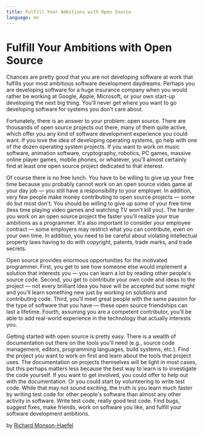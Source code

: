 ```yaml
---
title: Fulfill Your Ambitions with Open Source
language: en
---
```


# Fulfill Your Ambitions with Open Source

Chances are pretty good that you are not developing software at work that fulfills your most ambitious software development daydreams. Perhaps you are developing software for a huge insurance company when you would rather be working at Google, Apple, Microsoft, or your own start-up developing the next big thing. You'll never get where you want to go developing software for systems you don't care about.

Fortunately, there is an answer to your problem: open source. There are thousands of open source projects out there, many of them quite active, which offer you any kind of software development experience you could want. If you love the idea of developing operating systems, go help with one of the dozen operating system projects. If you want to work on music software, animation software, cryptography, robotics, PC games, massive online player games, mobile phones, or whatever, you'll almost certainly find at least one open source project dedicated to that interest.

Of course there is no free lunch. You have to be willing to give up your free time because you probably cannot work on an open source video game at your day job — you still have a responsibility to your employer. In addition, very few people make money contributing to open source projects — some do but most don't. You should be willing to give up some of your free time (less time playing video games and watching TV won't kill you). The harder you work on an open source project the faster you'll realize your true ambitions as a programmer. It's also important to consider your employee contract — some employers may restrict what you can contribute, even on your own time. In addition, you need to be careful about violating intellectual property laws having to do with copyright, patents, trade marks, and trade secrets.

Open source provides enormous opportunities for the motivated programmer. First, you get to see how someone else would implement a solution that interests you — you can learn a lot by reading other people's source code. Second, you get to contribute your own code and ideas to the project — not every brilliant idea you have will be accepted but some might and you'll learn something new just by working on solutions and contributing code. Third, you'll meet great people with the same passion for the type of software that you have — these open source friendships can last a lifetime. Fourth, assuming you are a competent contributor, you'll be able to add real-world experience in the technology that actually interests you.

Getting started with open source is pretty easy. There is a wealth of documentation out there on the tools you'll need (e.g., source code management, editors, programming languages, build systems, etc.). Find the project you want to work on first and learn about the tools that project uses. The documentation on projects themselves will be light in most cases, but this perhaps matters less because the best way to learn is to investigate the code yourself. If you want to get involved, you could offer to help out with the documentation. Or you could start by volunteering to write test code. While that may not sound exciting, the truth is you learn much faster by writing test code for other people's software than almost any other activity in software. Write test code, really good test code. Find bugs, suggest fixes, make friends, work on software you like, and fulfill your software development ambitions.

by [Richard Monson-Haefel](http://programmer.97things.oreilly.com/wiki/index.php/Richard_Monson-Haefel)